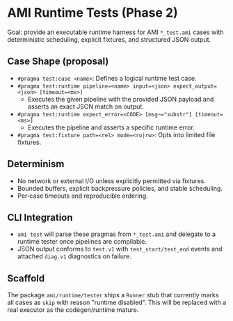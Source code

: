 # AMI Runtime Tests (Phase 2)

Goal: provide an executable runtime harness for AMI `*_test.ami` cases with deterministic scheduling, explicit fixtures, and structured JSON output.

## Case Shape (proposal)

- `#pragma test:case <name>`: Defines a logical runtime test case.
- `#pragma test:runtime pipeline=<name> input=<json> expect_output=<json> [timeout=<ms>]`
  - Executes the given pipeline with the provided JSON payload and asserts an exact JSON match on output.
- `#pragma test:runtime expect_error=<CODE> [msg~="substr"] [timeout=<ms>]`
  - Executes the pipeline and asserts a specific runtime error.
- `#pragma test:fixture path=<rel> mode=<ro|rw>`: Opts into limited file fixtures.

## Determinism

- No network or external I/O unless explicitly permitted via fixtures.
- Bounded buffers, explicit backpressure policies, and stable scheduling.
- Per‑case timeouts and reproducible ordering.

## CLI Integration

- `ami test` will parse these pragmas from `*_test.ami` and delegate to a runtime tester once pipelines are compilable.
- JSON output conforms to `test.v1` with `test_start/test_end` events and attached `diag.v1` diagnostics on failure.

## Scaffold

The package `ami/runtime/tester` ships a `Runner` stub that currently marks all cases as `skip` with reason "runtime disabled". This will be replaced with a real executor as the codegen/runtime mature.

